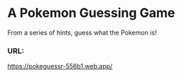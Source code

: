 # A Pokemon Guessing Game

From a series of hints, guess what the Pokemon is!

### URL:
https://pokeguessr-556b1.web.app/
